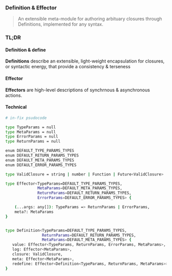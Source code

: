 
### Definition & Effector

> An extensible meta-module for authoring arbituary closures through Definitions, implemented for any syntax.


### TL;DR

#### Definition & define
**Definitions** describe an extensible, light-weight encapsulation for closures, or syntactic energy, that provide a 
consistency & terseness 


#### Effector 
**Effectors** are high-level descriptions of synchrnous & asynchronous actions.

#### Technical

```bash
# in-fix psudocode 

type TypeParams = null
type MetaParams = null
type ErrorParams = null
type ReturnParams = null 

enum DEFAULT_TYPE_PARAMS_TYPES
enum DEFAULT_RETURN_PARAMS_TYPES
enum DEFAULT_META_PARAMS_TYPES
enum DEFAULT_ERROR_PARAMS_TYPES

type ValidClosure = string | number | Function | Future<ValidClosure> | Object | null | Error | Array 

type Effector<TypeParams=DEFAULT_TYPE_PARAMS_TYPES, 
              MetaParams=DEFAULT_META_PARAMS_TYPES,        
              ReturnParams=DEFAULT_RETURN_PARAMS_TYPES,
              ErrorParams=DEFAULT_ERROR_PARAMS_TYPES> {

    (...args: any[]): TypeParams => ReturnParams | ErrorParams,
    meta?: MetaParams
}


type Definition<TypeParams=DEFAULT_TYPE_PARAMS_TYPES,
                ReturnParams=DEFAULT_RETURN_PARAMS_TYPES, 
                MetaParams=DEFAULT_META_PARAMS_TYPES> {
   value: Effector<TypeParams, ReturnParams, ErrorParams, MetaParams>,
   log: Effector<MetaParams>,
   closure: ValidClosure,
   meta: Effector<MetaParams>,
   redefine: Effector<Definition<TypeParams, ReturnParams, MetaParams>>
}


```